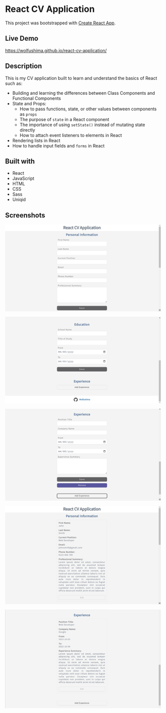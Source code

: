 # React CV Application

This project was bootstrapped with [Create React App](https://github.com/facebook/create-react-app).

## Live Demo

https://wolfushima.github.io/react-cv-application/

## Description

This is my CV application built to learn and understand the basics of React such as:

- Building and learning the differences between Class Components and Functional Components
- State and Props:
  - How to pass functions, state, or other values between components as `props`
  - The purpose of `state` in a React component
  - The importance of using `setState()` instead of mutating state directly
  - How to attach event listeners to elements in React
- Rendering lists in React
- How to handle input fields and `forms` in React

## Built with

- React
- JavaScript
- HTML
- CSS
- Sass
- Uniqid

## Screenshots

<kbd><img src="./readme-assets/website-screenshot-1.png"></kbd>

<kbd><img src="./readme-assets/website-screenshot-2.png"></kbd>

<kbd><img src="./readme-assets/website-screenshot-3.png"></kbd>

<kbd><img src="./readme-assets/website-screenshot-4.png"></kbd>

<kbd><img src="./readme-assets/website-screenshot-5.png"></kbd>
